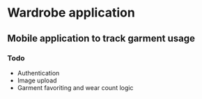# Wardrobe application

## Mobile application to track garment usage

### Todo

- Authentication
- Image upload
- Garment favoriting and wear count logic
